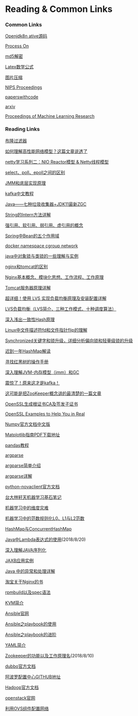 # Reading & Common Links

### Common Links

[Openjdk8n ative源码](http://hg.openjdk.java.net/jdk8u/jdk8u/jdk/file/f6a3bd14735c/src/share/native)

[Process On](https://www.processon.com/)

[md5解密]([https://cmd5.com](https://cmd5.com/))

[Latex数学公式](https://www.codecogs.com/latex/eqneditor.php)

[图片压缩](https://tinypng.com/)

[]()

[]()

[]()

[]()

[]()

[]()

[]()

[]()

[NIPS Proceedings](https://papers.nips.cc/)

[paperswithcode]([https://paperswithcode.com](https://paperswithcode.com/))

[arxiv]([https://arxiv.org](https://arxiv.org/))

[Proceedings of Machine Learning Research](http://proceedings.mlr.press/index.html)

### Reading Links

[]()

[]()

[]()

[]()

[]()

[]()

[]()

[]()

[布隆过滤器](https://www.jianshu.com/p/b7673fe996ac)

[如何理解高性能网络模型？这篇文章说透了](http://network.51cto.com/art/201809/582809.htm)

[netty学习系列二：NIO Reactor模型 & Netty线程模型](https://www.jianshu.com/p/38b56531565d)

[select、poll、epoll之间的区别](https://www.cnblogs.com/aspirant/p/9166944.html)

[JMM和底层实现原理](https://www.jianshu.com/p/8a58d8335270)

[kafka中文教程](https://www.orchome.com/kafka/index)

[Java——七种垃圾收集器+JDK11最新ZGC](https://blog.csdn.net/CrankZ/article/details/86009279)

[String的Intern方法详解](https://www.cnblogs.com/wxgblogs/p/5635099.html)

[强引用、软引用、弱引用、虚引用的概念](<https://www.cnblogs.com/alias-blog/p/5793108.html>)

[Spring中Bean的五个作用域](https://www.cnblogs.com/goody9807/p/7472127.html)

[docker namespace cgroup network](http://www.cnblogs.com/sammyliu/p/5878973.html)

[java中对象锁与类锁的一些理解与实例](https://www.cnblogs.com/houzheng/p/9084026.html)

[nginx和tomcat的区别](https://www.cnblogs.com/flypie/p/5153702.html)

[Nginx基本概念、模块化思想、工作流程、工作原理](https://www.baidu.com/link?url=WPRot77-1KvO2wqLhjc9qJ62sN0h5dxJIVXDIm6tyvFfjWURqNsVqDjzDEFEMKw-lnem_iUAHWNHhLOeV6wsbE-Z9C9efw16wBRScMK1K8y&wd=&eqid=9004656400116839000000065cadae70)

[Tomcat服务器原理详解](https://www.cnblogs.com/crazylqy/p/4706223.html)

[超详细！使用 LVS 实现负载均衡原理及安装配置详解](<https://blog.csdn.net/Ki8Qzvka6Gz4n450m/article/details/79119665>)

[LVS负载均衡（LVS简介、三种工作模式、十种调度算法）](<https://blog.csdn.net/weixin_40470303/article/details/80541639>)

[深入浅出一致性Hash原理](https://www.jianshu.com/p/e968c081f563)

[Linux中文件描述符fd和文件指针flip的理解](https://www.cnblogs.com/aaronLinux/p/5617070.html)

[Synchronized关键字和锁升级，详细分析偏向锁和轻量级锁的升级](https://blog.csdn.net/tongdanping/article/details/79647337)

[迟到一年HashMap解读](http://dandanlove.com/2017/10/27/late-one-year-hashmap/)

[寻找红黑树的操作手册](http://dandanlove.com/2018/03/18/red-black-tree/#%E5%AF%BB%E6%89%BE%E7%BA%A2%E9%BB%91%E6%A0%91%E7%9A%84%E6%93%8D%E4%BD%9C%E6%89%8B%E5%86%8C)

[深入理解JVM-内存模型（jmm）和GC](https://www.jianshu.com/p/76959115d486)

[震惊了！原来这才是kafka！](https://www.jianshu.com/p/d3e963ff8b70)

[这可能是把ZooKeeper概念讲的最清楚的一篇文章](http://developer.51cto.com/art/201809/583184.htm)

[OpenSSL生成根证书CA及签发子证书](https://yq.aliyun.com/articles/40398)

[OpenSSL Examples to Help You in Real](https://geekflare.com/openssl-commands-certificates/)

[Numpy官方文档中文版](https://www.numpy.org.cn/index.html)

[Matplotlib指南PDF下载地址](https://legacy.gitbook.com/download/pdf/book/wizardforcel/matplotlib-intro-tut)

[pandas教程](https://blog.csdn.net/qq_42156420/article/details/82813482)

[argparse](https://docs.python.org/3.7/library/argparse.html)   

[argparse简单介绍](https://blog.ixxoo.me/argparse.html)

[argparse详解](http://blog.xiayf.cn/2013/03/30/argparse/)

[python-novaclient官方文档](https://pypi.org/project/python-novaclient/)      

[台大林轩天机器学习基石笔记](https://github.com/RedstoneWill/NTU-HsuanTienLin-MachineLearning/tree/master/Machine%20Learning%20Foundations/pdf%20files)

[机器学习中的维度灾难](https://blog.csdn.net/red_stone1/article/details/71692444)

[机器学习中的范数规则化L0、L1与L2范数](https://blog.csdn.net/zouxy09/article/details/24971995)

[HashMap与ConcurrentHashMap](https://blog.csdn.net/valada/article/details/79909905)

[Java中Lambda表达式的使用](https://www.cnblogs.com/franson-2016/p/5593080.html)(2018/8/20)

[深入理解JAVA序列化](https://www.cnblogs.com/wxgblogs/p/5849951.html)

[JAXB应用实例](https://www.cnblogs.com/chenbenbuyi/p/8283657.html)

[Java 中的异常和处理详解](http://www.importnew.com/26613.html)

[淘宝关于Nginx的书](http://tengine.taobao.org/book/)

[rpmbuild以及spec语法](http://www.cnblogs.com/schangech/p/5641108.html)

[KVM简介](http://blog.chinaunix.net/uid-30022178-id-5749329.html)

[Ansible官网](https://docs.ansible.com/)

[Ansible之playbook的使用](http://blog.51cto.com/13589448/2068546)

[Ansible之playbook的进阶](https://blog.csdn.net/yongchaocsdn/article/details/78936735)

[YAML简介](https://www.jianshu.com/p/97222440cd08)

[Zookeeper的功能以及工作原理名](https://blog.csdn.net/xqb_756148978/article/details/52259381)(2018/8/10)

[dubbo官方文档](http://dubbo.apache.org/zh-cn/)

[阿波罗配置中心GITHUB地址](https://github.com/ctripcorp/apollo)

[Hadoop官方文档](http://hadoop.apache.org/)

[openstack官网](https://docs.openstack.org/)

[利用OVS组件配置网络](https://docs.openstack.org/ocata/networking-guide/deploy-ovs-selfservice.html)
